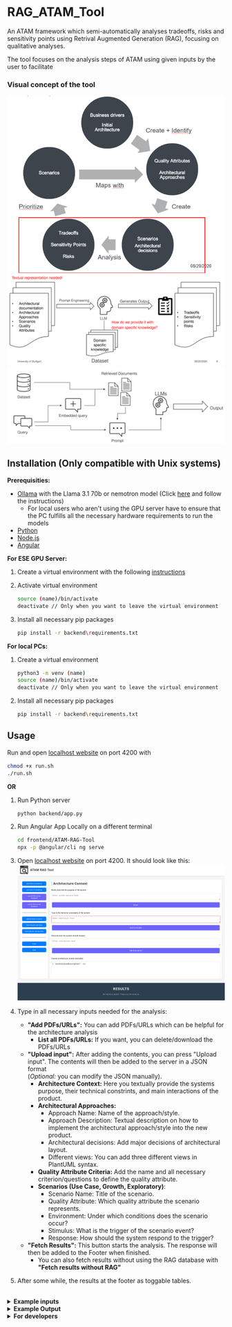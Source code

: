 # RAG_ATAM_Tool

An ATAM framework which semi-automatically analyses tradeoffs, risks and sensitivity points using Retrival Augmented Generation (RAG), focusing on qualitative analyses.

The tool focuses on the analysis steps of ATAM using given inputs by the user to facilitate 

### Visual concept of the tool

![ATAM process](readme_figures/ATAM_process.png)
![General Idea](readme_figures/general_idea.png)
![RAG Figure](readme_figures/RAG_sketch.png)

## Installation (Only compatible with Unix systems)

**Prerequisities:**

- [Ollama](https://ollama.com/download) with the Llama 3.1 70b or nemotron model (Click [here](https://medium.com/@gabrielrodewald/running-models-with-ollama-step-by-step-60b6f6125807) and follow the instructions)
  - For local users who aren't using the GPU server have to ensure that the PC fulfills all the necessary hardware requirements to run the models
- [Python](https://www.python.org/downloads/)  
- [Node.js](https://nodejs.org/en)
- [Angular](https://angular.dev/)

**For ESE GPU Server:**

1. Create a virtual environment with the following [instructions](https://3.basecamp.com/4433092/buckets/35597770/documents/7773388048)

1. Activate virtual environment

    ```bash
    source (name)/bin/activate
    deactivate // Only when you want to leave the virtual environment
    ```

1. Install all necessary pip packages

    ```bash
    pip install -r backend\requirements.txt
    ```

**For local PCs:**

1. Create a virtual environment

    ```bash
    python3 -m venv (name)
    source (name)/bin/activate
    deactivate // Only when you want to leave the virtual environment
    ```

1. Install all necessary pip packages

    ```bash
    pip install -r backend\requirements.txt
    ```

## Usage

Run and open [localhost website](http://localhost:4200/) on port 4200 with

```bash
chmod +x run.sh
./run.sh
```

**OR**

1. Run Python server

    ```bash
    python backend/app.py
    ```

1. Run Angular App Locally on a different terminal

    ```bash
    cd frontend/ATAM-RAG-Tool
    npx -p @angular/cli ng serve
    ```

1. Open [localhost website](http://localhost:4200/) on port 4200. It should look like this:
    ![Website layout](readme_figures/webpage.png)

1. Type in all necessary inputs needed for the analysis:
    - **"Add PDFs/URLs":** You can add PDFs/URLs which can be helpful for the architecture analysis
        - **List all PDFs/URLs:** If you want, you can delete/download the PDFs/URLs
    - **"Upload input":** After adding the contents, you can press "Upload input". The contents will then be added to the server in a JSON format <br>
    (*Optional:* you can modify the JSON manually).
        - **Architecture Context:** Here you textually provide the systems purpose, their technical constrints, and main interactions of the product.
        - **Architectural Approaches:**
            - Approach Name: Name of the approach/style.
            - Approach Description: Textual description on how to implement the architectural approach/style into the new product.
            - Architectural decisions: Add major decisions of architectural layout.
            - Different views: You can add three different views in PlantUML syntax.
        - **Quality Attribute Criteria:** Add the name and all necessary criterion/questions to define the quality attribute.
        - **Scenarios (Use Case, Growth, Exploratory)**: 
            - Scenario Name: Title of the scenario.
            - Quality Attribute: Which quality attribute the scenario represents.
            - Environment: Under which conditions does the scenario occur?
            - Stimulus: What is the trigger of the scenario event?
            - Response: How should the system respond to the trigger?
    - **"Fetch Results":**  This button starts the analysis. The response will then be added to the Footer when finished.
        - You can also fetch results without using the RAG database with **"Fetch results without RAG"**

1. After some while, the results at the footer as toggable tables. 

<br>

<details>
  <summary><b>Example inputs</b></summary>

**Architecture concept:**

  ```json
  {
    "architectureDescription": {
        "systemPurpose": "The London Ambulance Service (LAS) Computer-Aided Dispatch (CAD) system was intended to automate the dispatch of ambulances by assisting with receiving emergency calls, tracking ambulance locations using Automatic Vehicle Location System (AVLS), and dispatching ambulances based on resource availability. The system was designed to replace a manual dispatch process and improve response time and resource allocation.",
        "technicalConstraints": [
            "The CAD system required integration with Automatic Vehicle Location System (AVLS) for real-time tracking of ambulances.",
            "Mobile Data Terminals (MDTs) were used for communication with ambulances, which required reliable and clear data input from field personnel.",
            "The system needed to handle high volumes of calls without performance degradation and maintain an accurate and up-to-date database of ambulance statuses and locations.",
            "A backup server was included in the design but was inadequately tested, leading to failures in emergency situations."
        ],
        "systemInteractions": [
            "Receives emergency calls from the public and records necessary information for dispatching.",
            "Communicates with ambulance crews through MDTs, requiring field personnel to input status updates accurately and in sequence.",
            "Tracks real-time location and status of ambulances using AVLS to make optimal dispatch decisions.",
            "Manages and displays exception messages, alerts, and system notifications to dispatch operators."
        ]
    }
}
  ```

**Architectural approaches:**

```json
{
    "architecturalApproaches": [
        {
            "approach": "Layered Architecture with Fault Tolerance",
            "description": "Organize the system into separate layers (e.g., User Interface, Application, and Data), ensuring fault tolerance mechanisms (e.g., failover systems, redundant components) are included to prevent system-wide failures during high-demand periods.",
            "architectural decisions": [
                "Implement a clear separation of concerns between layers.",
                "Introduce fault-tolerant mechanisms to prevent cascading failures.",
                "Use redundant components for high-availability services."
            ],
            "architectural views": [
                {
                    "view": "Development View",
                    "description": "Shows the key components of the system, focusing on the layered approach and fault tolerance between components.",
                    "diagram": "@startuml\npackage LondonAmbulanceSystem {\n  [UI Layer] --> [Application Layer] : communicates\n  [Application Layer] --> [Data Layer] : accesses data\n  [Application Layer] --> [Dispatch Service] : manages dispatch\n  [Dispatch Service] --> [Backup System] : failover\n  [Data Layer] --> [Database] : stores data\n}\n@enduml"
                },
                {
                    "view": "Process View",
                    "description": "Illustrates the flow of requests between layers and highlights the failover processes during high-demand periods.",
                    "diagram": "@startuml\nparticipant User\nparticipant UI_Layer\nparticipant Application_Layer\nparticipant Data_Layer\nparticipant Dispatch_Service\nparticipant Backup_System\nUser -> UI_Layer : request dispatch\nUI_Layer -> Application_Layer : route request\nApplication_Layer -> Dispatch_Service : dispatch ambulance\nDispatch_Service -> Backup_System : check failover\nDispatch_Service --> Data_Layer : fetch location\nData_Layer --> Dispatch_Service : return location\n@enduml"
                },
                {
                    "view": "Physical View",
                    "description": "Defines the physical structure of the layers, including the redundancies and backup systems.",
                    "diagram": "@startuml\nentity Dispatch_Service {\n  * service_id : int\n  * location : string\n  * status : string\n}\nentity Backup_System {\n  * backup_id : int\n  * status : string\n}\nDispatch_Service --> Backup_System : failover\n@enduml"
                }
            ]
        },
        {
            "approach": "Scalable and Distributed Architecture",
            "description": "Use a distributed system to scale horizontally and ensure the system can handle high loads, especially during peak times. Load balancing and cloud-based infrastructure should be leveraged to provide scalability.",
            "architectural decisions": [
                "Use cloud infrastructure for scalability.",
                "Implement load balancing across servers.",
                "Employ microservices to scale individual components based on demand."
            ],
            "architectural views": [
                {
                    "view": "Development View",
                    "description": "Illustrates the components of the system as microservices, showing how they interact and scale independently.",
                    "diagram": "@startuml\npackage LondonAmbulanceSystem {\n  [Dispatch Service] --> [Cloud Load Balancer] : routes requests\n  [Dispatch Service] --> [Cloud Servers] : scales services\n  [Dispatch Service] --> [Database] : accesses data\n  [Backup System] --> [Cloud Servers] : backup scaling\n}\n@enduml"
                },
                {
                    "view": "Process View",
                    "description": "Shows how requests are handled through load balancing and distributed across servers.",
                    "diagram": "@startuml\nparticipant User\nparticipant Cloud_LB\nparticipant Dispatch_Service\nparticipant Cloud_Servers\nUser -> Cloud_LB : send request\nCloud_LB -> Dispatch_Service : route request\nDispatch_Service -> Cloud_Servers : scale service\nDispatch_Service --> Database : fetch data\n@enduml"
                },
                {
                    "view": "Physical View",
                    "description": "Shows the physical deployment of microservices across distributed cloud servers.",
                    "diagram": "@startuml\nentity Dispatch_Service {\n  * service_id : int\n  * status : string\n}\nentity Cloud_Servers {\n  * server_id : int\n  * load_balance : boolean\n}\nDispatch_Service --> Cloud_Servers : runs on\n@enduml"
                }
            ]
        },
        {
            "approach": "Fault-Tolerant and High-Availability Systems",
            "description": "Design the system with built-in redundancy and fault tolerance to ensure high availability, using techniques like data replication, load balancing, and automatic failover during outages.",
            "architectural decisions": [
                "Implement automatic failover systems to ensure service continuity during failures.",
                "Use data replication across multiple nodes for high availability.",
                "Monitor system health to trigger failover or backup systems."
            ],
            "architectural views": [
                {
                    "view": "Development View",
                    "description": "Shows components responsible for fault tolerance, like failover systems, backup servers, and redundant services.",
                    "diagram": "@startuml\npackage LondonAmbulanceSystem {\n  [Main Service] --> [Primary Database] : stores data\n  [Backup System] --> [Primary Database] : replicates data\n  [Main Service] --> [Failover System] : uses for backup\n  [Failover System] --> [Backup Database] : access backup\n}\n@enduml"
                },
                {
                    "view": "Process View",
                    "description": "Illustrates how the system handles failovers during failures, showing the switching process from primary to backup services.",
                    "diagram": "@startuml\nparticipant User\nparticipant Main_Service\nparticipant Failover_System\nparticipant Backup_Service\nUser -> Main_Service : request service\nMain_Service -> Backup_Service : failover request\nFailover_System --> Backup_Service : trigger failover\n@enduml"
                },
                {
                    "view": "Physical View",
                    "description": "Shows the physical infrastructure and redundant components that enable high availability and fault tolerance.",
                    "diagram": "@startuml\nentity Main_Service {\n  * service_id : int\n  * status : string\n}\nentity Failover_System {\n  * failover_id : int\n  * status : string\n}\nentity Backup_Service {\n  * service_id : int\n  * status : string\n}\nMain_Service --> Failover_System : uses\nFailover_System --> Backup_Service : triggers failover\n@enduml"
                }
            ]
        }
    ]
}
```

**Quality attribute criteria:**

```json
{
    "quality_criteria": [
        {
            "attribute": "Reliability",
            "questions": [
                {
                    "question": "How does the architecture ensure continuous system operation under high load?"
                },
                {
                    "question": "What mechanisms are in place to detect and recover from failures in critical components, such as the vehicle locating system (AVLS) or dispatch system?"
                },
                {
                    "question": "How is data accuracy maintained, particularly regarding ambulance location and status?"
                }
            ]
        },
        {
            "attribute": "Performance",
            "questions": [
                {
                    "question": "How does the architecture handle incoming calls and resource allocation requests to ensure minimal delay in response time?"
                },
                {
                    "question": "What strategies are implemented to prevent message queue overflow and to handle large numbers of exception messages?"
                },
                {
                    "question": "How does the system handle the performance of dispatch decisions when there is a spike in calls or a backlog of pending messages?"
                }
            ]
        },
        {
            "attribute": "Usability",
            "questions": [
                {
                    "question": "Is the user interface for dispatch operators and ambulance crews intuitive and easy to use, particularly under stressful, high-pressure conditions?"
                },
                {
                    "question": "What steps are taken to ensure that operators and ambulance crews can quickly enter status information without errors?"
                },
                {
                    "question": "How does the system provide feedback to users to prevent repeated or incorrect entries?"
                }
            ]
        },
        {
            "attribute": "Availability",
            "questions": [
                {
                    "question": "What failover and backup mechanisms are in place to ensure system availability, imageespecially in the event of a primary system failure?"
                },
                {
                    "question": "How frequently are backup systems tested to ensure they will function effectively in a real emergency?"
                },
                {
                    "question": "What is the process for recovering from a full system failure, and how does this minimize downtime?"
                }
            ]
        },
        {
            "attribute": "Scalability",
            "questions": [
                {
                    "question": "How does the system scale to accommodate surges in emergency call volumes, particularly during peak times or incidents that generate many calls?"
                },
                {
                    "question": "What strategies are implemented to ensure the dispatching system can handle high volumes of requests without slowing down?"
                },
                {
                    "question": "What provisions are made to increase system resources dynamically if the demand exceeds current capacity?"
                }
            ]
        },
        {
            "attribute": "Maintainability",
            "questions": [
                {
                    "question": "How easily can the system be modified to adapt to new requirements, such as changes in dispatch protocols or technology updates (e.g., vehicle tracking enhancements)?"
                },
                {
                    "question": "What processes are in place to handle bug fixes and improvements without impacting system reliability or availability?"
                },
                {
                    "question": "How modular is the system, and how easily can individual components be updated or replaced without major changes to the rest of the system?"
                }
            ]
        }
    ]
}
```

**Scenarios:**

```json
{
    "scenarios": [
        {
            "scenario": "Call Processing and Dispatching",
            "attribute": "Performance",
            "environment": "Dispatch System",
            "stimulus": "A call is received, and an ambulance must be dispatched based on location and availability.",
            "response": "The system processes the call and dispatches an appropriate ambulance with minimal delay, ensuring timely response."
        },
        {
            "scenario": "Exception Handling",
            "attribute": "Reliability",
            "environment": "Dispatch System",
            "stimulus": "Multiple exceptions occur due to failed updates or message overload.",
            "response": "The system flags the exceptions, notifies operators, and ensures that the queue does not overflow, allowing for prompt resolution."
        },
        {
            "scenario": "Vehicle Location Update",
            "attribute": "Performance",
            "environment": "Vehicle Tracking System (AVLS)",
            "stimulus": "An ambulance moves to a new location.",
            "response": "The system updates the ambulance's location in real-time and ensures that dispatch decisions are based on accurate information."
        },
        {
            "scenario": "Manual Dispatch Mode",
            "attribute": "Usability",
            "environment": "Dispatch System",
            "stimulus": "The automated dispatch system fails, and operators must manually dispatch ambulances.",
            "response": "Operators are able to manually dispatch ambulances with minimal error and confusion, relying on a simple and clear interface."
        },
        {
            "scenario": "High Call Volume",
            "attribute": "Scalability",
            "environment": "Dispatch System",
            "stimulus": "The system experiences a surge in incoming calls due to a major incident or high traffic volume.",
            "response": "The system scales up by prioritizing calls and dispatching available resources, maintaining response times even under load."
        },
        {
            "scenario": "System Recovery from Failure",
            "attribute": "Availability",
            "environment": "Dispatch System",
            "stimulus": "The primary dispatch system experiences a failure (e.g., server crash).",
            "response": "The backup system kicks in immediately to continue dispatch operations with minimal disruption to service."
        },
        {
            "scenario": "Data Synchronization",
            "attribute": "Reliability",
            "environment": "Mobile Data Terminals (MDTs)",
            "stimulus": "An ambulance unit updates its status or location.",
            "response": "The system ensures the updates are synchronized across all relevant components, maintaining an accurate and consistent database."
        }
    ]
}
```
</details>

<details>
<summary><b>Example Output</b></summary>
Display of the results with a category (risk, sensitivity point, tradeoff), a qualitative description, and the type of source which gets used for argumentation

![results_fig](readme_figures/results_example.png)

</details>

<details>
<summary><b>For developers</b></summary>

## Requirements (For developers)

### Objectives

- **Main goal:** <br> 
    Find risks, tradeoffs and sensittivity points of architectural decisions though given scenarios and an initial architecture.
- **Who will use this prototype?** <br>
    Software architects/engineers, need proper knowledge about ATAM and Software Architecture.
- **What kind of architectural decisions/layouts are you focusing on?** <br>
    All patterns.

### Context and Scenarios

- **What types of scenarios will the prototype analyze?** <br>
    According ATAM paper (Use Case, Growth, Exploratory)
- **How will they be generated?** <br>
    User has to manually create them.
- **How do you envision RAG (Retrieval Augmented Generation) being used in this analysis?** <br>
    As many styles as possible (by gathering enough data)

### Data Input

- **What data will the prototype require?** <br>

    1. *Scenarios and their respective quality attribute*
    1. *Architecture description/context*
    1. *Quality criteria*
    1. *Architectural approaches*

- **How will this data be structured (Format)?**

    1. *Architecture context:*

        - technical constraints such as an OS, hardware, or middleware prescribed for use
        - other systems with which the system must interact
        - System purpose

        ```json
        {
            "architectureDescription": {
                "systemPurpose": "The SecureLoginApp provides a secure, scalable, and modular authentication solution for user management. It enables secure user authentication, session management, and logging while ensuring compliance with security and performance standards. The architecture is designed to facilitate seamless interaction with external services, scalability for high traffic volumes, and flexibility for future expansions.",
                "technicalConstraints": [
                    "Operating System: Linux-based servers for backend, iOS/Android compatibility for frontend.",
                    "Middleware: NGINX as the API gateway and Redis for session management.",
                    "Hardware: Deployed on cloud infrastructure with minimum 4 cores and 16 GB RAM per server instance."
                ],
                "systemInteractions": [
                    "Integrates with external Identity Providers (IDPs) for OAuth2-based authentication.",
                    "Communicates with a centralized logging service for auditing and monitoring.",
                    "Interacts with a customer data service for personalized user experience."
                ]
            }
        }

        ```

    2. *Architectural approaches:* Approach, Description, Architectural Decisions, Architectural Views (Physical, Process, Deployment)

        ```json
        {
            "architecturalApproaches": [
                {
                    "approach": "Microservices Architecture",
                    "description": "Decompose the SecureLoginApp into distinct services, such as Authentication, User Management, and Logging, with each service having its own database. This approach isolates components, enhances scalability, and enables independent deployment.",
                    "architectural decisions": [
                        "Use API Gateway for routing requests to microservices.",
                        "Implement service discovery for dynamic service registration."
                    ],
                    "architectural views": [
                        {
                            "view": "Development View",
                            "description": "Illustrates how microservices are deployed and interact with each other, including load balancing and service discovery mechanisms.",
                            "diagram": "TODO: Add diagram here"
                        },
                        {
                            "view": "Process View",
                            "description": "Shows the flow of data between microservices, including request and response messages, data transformations, and error handling.",
                            "diagram": "TODO: Add diagram here"
                        },
                        {
                            "view": "Physical View",
                            "description": "Defines the data models used by each microservice, including database schemas, data formats, and data access patterns.",
                            "diagram": "TODO: Add diagram here"
                        }
                    ]
                },
                {
                    "approach": "Layered Architecture",
                    "description": "Separate SecureLoginApp into layers, including Presentation, Business Logic, and Data Access. This structure promotes separation of concerns, making it easier to manage, test, and modify each layer individually.",
                    "architectural decisions": [
                        "Use Dependency Injection to manage component dependencies.",
                        "Implement a Repository pattern for data access."
                    ],
                    "architectural views": [
                        {
                            "view": "Development View",
                            "description": "Illustrates how layers are deployed and their interactions, focusing on the separation of concerns.",
                            "diagram": "TODO: Add diagram here"
                        },
                        {
                            "view": "Process View",
                            "description": "Shows the flow of data within the application layers, detailing interactions between layers.",
                            "diagram": "TODO: Add diagram here"
                        },
                        {
                            "view": "Physical View",
                            "description": "Defines the internal structures of each layer, including class diagrams and data models.",
                            "diagram": "TODO: Add diagram here"
                        }
                    ]
                },
                {
                    "approach": "Event-Driven Architecture",
                    "description": "Implement an event-driven system where actions, such as a successful login, trigger notifications and auditing events. This architecture helps decouple components and ensures that they can respond to events asynchronously, improving the app's responsiveness.",
                    "architectural decisions": [
                        "Use an event bus for communication between components.",
                        "Implement a listener pattern to handle events."
                    ],
                    "architectural views": [
                        {
                            "view": "Development View",
                            "description": "Illustrates how event-driven components are deployed and interact with each other.",
                            "diagram": "TODO: Add diagram here"
                        },
                        {
                            "view": "Process View",
                            "description": "Shows the flow of events and data through the system, detailing event triggers and responses.",
                            "diagram": "TODO: Add diagram here"
                        },
                        {
                            "view": "Physical View",
                            "description": "Defines the data structures used in events, including payloads and schemas.",
                            "diagram": "TODO: Add diagram here"
                        }
                    ]
                },
                {
                    "approach": "Service-Oriented Architecture (SOA)",
                    "description": "Organize SecureLoginApp services around business functions, like Authentication and User Profile Management. Each service communicates over standardized protocols, promoting reusability and allowing flexible, independent scaling and updating of services.",
                    "architectural decisions": [
                        "Use API Gateway for routing requests to services.",
                        "Standardize communication protocols (e.g., REST, SOAP)."
                    ],
                    "architectural views": [
                        {
                            "view": "Development View",
                            "description": "Illustrates how services are deployed and interact with each other, including routing and load balancing.",
                            "diagram": "TODO: Add diagram here"
                        },
                        {
                            "view": "Process View",
                            "description": "Shows the interactions between services, including service calls and data exchanges.",
                            "diagram": "TODO: Add diagram here"
                        },
                        {
                            "view": "Physical View",
                            "description": "Defines the data models and formats used by each service, including APIs and data storage.",
                            "diagram": "TODO: Add diagram here"
                        }
                    ]
                },
                {
                    "approach": "Monolithic Architecture",
                    "description": "Build SecureLoginApp as a single-tiered application where all components, including UI, business logic, and data handling, are contained within a single platform. This approach simplifies deployment and debugging but may impact scalability as the application grows.",
                    "architectural decisions": [
                        "Use a single database for all components.",
                        "Employ a cohesive framework for development."
                    ],
                    "architectural views": [
                        {
                            "view": "Development View",
                            "description": "Illustrates how the entire application is deployed as a single unit.",
                            "diagram": "TODO: Add diagram here"
                        },
                        {
                            "view": "Process View",
                            "description": "Shows the internal flow of data within the monolithic application, detailing request handling.",
                            "diagram": "TODO: Add diagram here"
                        },
                        {
                            "view": "Physical View",
                            "description": "Defines the internal structure of the application, including modules, components, and data storage.",
                            "diagram": "TODO: Add diagram here"
                        }
                    ]
                }
            ]
        }
        ```

        PlantUML Diagrams for Architectural Views:

        ```plantuml
        UML Sequence Diagram as Process View:
        @startuml
        actor User
        participant "Web Server" as WS
        participant "Application Server" as AS
        participant "Database" as DB

        User -> WS: Request Login
        WS -> AS: Forward Login Request
        AS -> DB: Validate Credentials
        DB --> AS: Credentials Valid/Invalid
        AS --> WS: Login Success/Failure
        WS --> User: Show Login Status
        @enduml
        ----------------------------------------

        UML Deployment Diagram as Physical View
        @startuml
        node "Client" as Client

        node "Web Server" as Web {
            [Web Application]
            note right of Web
                CPU: 4 cores
                RAM: 8 GB
                Network: 1 Gbps
            end note
        }

        node "Application Server" as App {
            [Business Logic Service]
            note right of App
                CPU: 8 cores
                RAM: 16 GB
                Network: 1 Gbps
            end note
        }

        node "Database Server" as DBServer {
            [Database]
            note right of DBServer
                CPU: 8 cores
                RAM: 32 GB
                Disk: 1 TB SSD
            end note
        }

        Client --> Web : HTTP Request
        Web --> App : HTTP Request
        App --> DBServer : SQL Query
        @enduml
        ----------------------------------------

        UML Component Diagram as Development View
        @startuml
        package "Web Application" {
            component "User Interface" as UI
            component "Business Logic" as BL
            component "Data Access Layer" as DAL

            UI --> BL: Uses
            BL --> DAL: Uses
        }

        note top of BL : Handles login and data processing
        note top of DAL : Interacts with database
        @enduml
        ```

    3. *Scenarios:* For each scenario we need a list (Scenario, Attribute, Environment, Stimulus, Response)

        ```json
        {
            "scenarios": [
                {
                    "scenario": "User Authentication",
                    "attribute": "Security",
                    "environment": "Web Application",
                    "stimulus": "User enters valid login credentials.",
                    "response": "User is authenticated and granted access to the system."
                },
                {
                    "scenario": "Data Retrieval",
                    "attribute": "Performance",
                    "environment": "Mobile Application",
                    "stimulus": "User requests data from the server.",
                    "response": "Data is retrieved and displayed within an acceptable response time."
                },
                {
                    "scenario": "Password Reset",
                    "attribute": "Modifiability",
                    "environment": "Web Application",
                    "stimulus": "User requests a password reset.",
                    "response": "User receives a reset link via email and can update their password."
                },
                {
                    "scenario": "High Traffic Management",
                    "attribute": "Scalability",
                    "environment": "Cloud Infrastructure",
                    "stimulus": "High number of concurrent login attempts.",
                    "response": "System scales to handle the increased load without degradation in performance."
                }
            ]
        }
        ```

    4. *Quality criteria:*

        ```json
        {
            "quality_criteria": [
                {
                    "attribute": "Modifiability",
                    "questions": [
                        {
                            "question": "If this architecture includes layers/facades, are there any places where the layers/facades are circumvented?"
                        },
                        {
                            "question": "If a shared data type changes, how many parts of the architecture are affected?"
                        },
                        {
                            "question": "How easy is it to add new authentication methods to the system?"
                        }
                    ]
                },
                {
                    "attribute": "Performance",
                    "questions": [
                        {
                            "question": "If there are multiple processes competing for a shared resource, how are priorities assigned to these processes?"
                        },
                        {
                            "question": "What measures are in place to optimize response time for user authentication?"
                        }
                    ]
                },
                {
                    "attribute": "Security",
                    "questions": [
                        {
                            "question": "What mechanisms are in place to prevent unauthorized access to sensitive data?"
                        },
                        {
                            "question": "How does the architecture handle secure communication between components?"
                        }
                    ]
                },
                {
                    "attribute": "Scalability",
                    "questions": [
                        {
                            "question": "How well can the system handle increased user loads without performance degradation?"
                        },
                        {
                            "question": "What are the strategies for scaling the authentication service as user demand grows?"
                        }
                    ]
                },
                {
                    "attribute": "Usability",
                    "questions": [
                        {
                            "question": "How intuitive is the user interface for logging in and managing accounts?"
                        },
                        {
                            "question": "What feedback mechanisms are provided to users during the authentication process?"
                        }
                    ]
                }
            ]
        }
        ```

- **How will the input prompt look like (for information retriever and LLM)?** <br>
    For each (Architectural approach, decision, scenario)-tuple:
    ```python
    """
    <CONTEXT>
    Use the context and your own knowledge to fulfill the task: 
    {context}
    </CONTEXT>

    -----

    <INPUT>
    User's input data:
    Architecture Context: \n{architecture_context}
    Architectural Approach Description: \n{approach_description}
    Architectural Views: \n{architectural_views}
    Quality Criteria: \n{quality_criteria}
    Scenario: \n{scenario}
    </INPUT>

    -----

    <TASK>
    We are conducting a qualitative analysis based on ATAM. You are given multiple architectural view in PlantUML format.

    Task:
    Provide the risks, tradeoffs, and sensitivity points regarding the scenario in the architectural decision: {decision}.
    Use the input data provided, marking any external knowledge as [LLM KNOWLEDGE] and sources from the context section as [DATABASE SOURCE].
    For each risk/tradeoff/sensitivity point, provide a point for each architectural view (3 in total).
    Consider the technical constraints from the architecture context.
    </TASK>

    -----
    Format response as json format. Don't use any other formats and especially don't add any additional characters or spaces:
    
    {{
     "architecturalApproach": "{current_approach}",
     "scenario": {{
         "name": "{scenario_name}",
         "qualityAttribute": "{quality_attribute}"
     }},
     "architecturalDecision": "{decision}",
     "risks": [
         {{
         "source": "[LLM KNOWLEDGE/DATABASE SOURCE]",
         "details": "(enter risks)"
         }}
     ],
     "tradeoffs": [
         {{
         "source": "[LLM KNOWLEDGE/DATABASE SOURCE]",
         "details": "(enter tradeoffs)"
         }}
     ],
     "sensitivityPoints": [
         {{
         "source": "[LLM KNOWLEDGE/DATABASE SOURCE]",
         "details": "(enter sensitivity points)"
         }}
     ]
    }}
    ```


### Decision Analysis

- **What is the role of the LLM in analyzing architectural decisions?** <br>
    Find trade-offs, risks and sensitivity points given the input
- **How to evision the prototype?** <br>
    There should be a GUI where a user can put all necessary inputs (mentioned above) in different text fields, the LLM should then list risks, trade-offs and sensitivity points in an output field

### System components & architecture

- **What are the major components of the prototype?**
  - Frontend: Angular
  - Backend: Flask Server, Ollama, Langchain
  - RAG database: ChromaDB
  - LLM (Llama 3.1:70b, 8b, or nemotron)
  - Retrieval model:
    - mistral for retrieval prompt generation
    - nomic-embed-text for embedding
  - temporary input folder while there aren't any existing frontend applications
  - temporary responses folder where the results will be stored.
- **What kind of information should the database contain?**
  - DataType: PDFs
  - Scientific articles + webpages mentioning risks, tradeoffs and sensitivity points of different architectural styles/decisions
  - Will be saved in data

### Functional requirements

1. Scenario and Architecture Input Handling <br>
    - The system should allow users to input architectural descriptions (PlantUML syntax) with multiple views (Process, Deployment, Physical).
    - Users should be able to enter predefined scenarios that include attributes, environments, stimuli, responses, and architectural decisions.
    - The system should validate and parse the data formats for architecture descriptions, scenarios, quality criteria, and architectural approaches.

1. RAG-Driven Analysis
    - The tool should use Retrieval-Augmented Generation to reference relevant architectural styles, case studies, and patterns from a structured RAG database.
    - It should automatically extract relevant documents, frameworks, and past cases during analysis based on input queries.

1. Qualitative Analysis of Quality Attributes
    - The tool should analyze the architecture and scenarios for quality attributes (e.g., security, modifiability, performance) based on quality criteria and display associated risks, trade-offs, and sensitivity points.
    - LLM should classify results by quality attribute and provide analysis reports for each attribute individually.

1. Identification of Trade-offs, Risks, and Sensitivity Points
    - The tool should automatically identify and display trade-offs, risks, and sensitivity points based on architecture and quality attribute inputs.
    - It should provide visual summaries of identified risks, trade-offs, and sensitivity points for quick review.

1. User Interface and Interaction
    - The system should feature a GUI where users can input architecture data and scenarios and view the generated analysis results.
    - It should provide input fields and options for each section (scenarios, quality criteria, architectural decisions, architectural approaches).
    - Users should be able to save or export the analysis results, reports, and visualizations for documentation purposes.

1. Report Generation
    - Generate a comprehensive report that includes detailed analysis on architectural decisions, quality attributes, trade-offs, risks, and sensitivity points.
    - Support export options for the report (e.g., PDF, text).
    - Visualized as a table

1. Database Management
    - The system should manage and update a RAG database, including PDFs (scientific articles)
    - Provide mechanisms for adding new data and removing or modifying outdated data entries.

### Success  Metrics

- **How do we measure the quality of the solutions?** <br>
    **TODO**

## Updates

### Update 08.12.2024

- Added code commenting in backend
- You can now delete PDFs/URLs from the frontend and their respective chunks in the ChromaDB

### Update 03.12.2024

- Website can now display results in a table

### Update 13.11.2024

- query.py can now format the responses from the LLM into json.
- stored in backend/respones/responses.json

### Update 11.11.2024

- query.py can now chunk the whole input data and send multiple requests to the model for more precise analysis

### Update 04.11.2024

- Added first components of RAG database
  - Text splitter
  - Get embedding function
  - build database with embedded documents
- Next steps:
  - implement information retriever
  - Work on prompt template
  - Work on input format

### Update 29.10.24

- Too many architectural approaches in one prompt is difficult for the LLM to process
  - Generates completely different outputs compared to the prompt.

<details>

## License

[MIT](https://choosealicense.com/licenses/mit/)